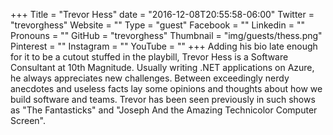 +++
Title = "Trevor Hess"
date = "2016-12-08T20:55:58-06:00"
Twitter = "trevorghess"
Website = ""
Type = "guest"
Facebook = ""
Linkedin = ""
Pronouns = ""
GitHub = "trevorghess"
Thumbnail = "img/guests/thess.png"
Pinterest = ""
Instagram = ""
YouTube = ""
+++
Adding his bio late enough for it to be a cutout stuffed in the playbill, Trevor Hess is a Software Consultant at 10th Magnitude. Usually writing .NET applications on Azure, he always appreciates new challenges. Between exceedingly nerdy anecdotes and useless facts lay some opinions and thoughts about how we build software and teams. Trevor has been seen previously in such shows as &#34;The Fantasticks&#34; and &#34;Joseph And the Amazing Technicolor Computer Screen&#34;.
